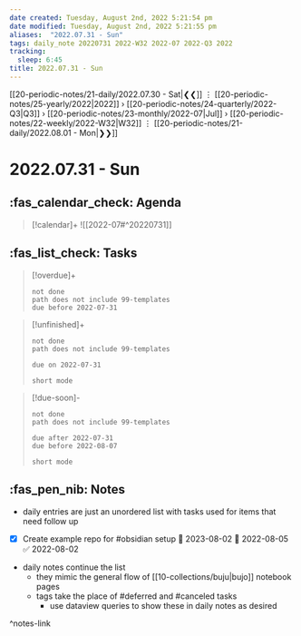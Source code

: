 ```yaml
---
date created: Tuesday, August 2nd, 2022 5:21:54 pm
date modified: Tuesday, August 2nd, 2022 5:21:55 pm
aliases:  "2022.07.31 - Sun"
tags: daily_note 20220731 2022-W32 2022-07 2022-Q3 2022 
tracking:
  sleep: 6:45
title: 2022.07.31 - Sun
---
```


[[20-periodic-notes/21-daily/2022.07.30 - Sat|❮❮]] ⋮ [[20-periodic-notes/25-yearly/2022|2022]] › [[20-periodic-notes/24-quarterly/2022-Q3|Q3]] › [[20-periodic-notes/23-monthly/2022-07|Jul]] › [[20-periodic-notes/22-weekly/2022-W32|W32]] ⋮ [[20-periodic-notes/21-daily/2022.08.01 - Mon|❯❯]]

# 2022.07.31 - Sun

## :fas_calendar_check: Agenda

> [!calendar]+
> ![[2022-07#^20220731]]

## :fas_list_check:  Tasks

> [!overdue]+
> ```tasks
> not done
> path does not include 99-templates
> due before 2022-07-31
> ```

> [!unfinished]+
>
>```tasks
> not done
> path does not include 99-templates
>
> due on 2022-07-31
>
> short mode
> ```

> [!due-soon]-
>
>```tasks
> not done
> path does not include 99-templates
>
> due after 2022-07-31
> due before 2022-08-07
>
> short mode
> ```

## :fas_pen_nib: Notes

- daily entries are just an unordered list with tasks used for items that need follow up
- [x] Create example repo for #obsidian setup 🛫 2023-08-02 📅 2022-08-05 ✅ 2022-08-02
- daily notes continue the list
	- they mimic the general flow of [[10-collections/buju|bujo]] notebook pages
	- tags take the place of #deferred and #canceled tasks
		- use dataview queries to show these in daily notes as desired

^notes-link
